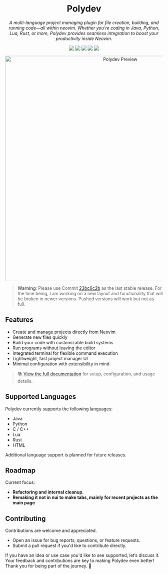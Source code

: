 <h1 align="center">Polydev</h1>

<p align="center"><em>A multi-language project managing plugin for file creation, building, and running code—all within neovim. Whether you're coding in Java, Python, Lua, Rust, or more, Polydev provides seamless integration to boost your productivity inside Neovim.</em></p>

<p align="center">
  <img src="https://img.shields.io/badge/Lua-1e90ff?style=for-the-badge&logo=lua&logoColor=white" />
  <img src="https://img.shields.io/badge/Neovim-0.10%2B-32c48d?style=for-the-badge&logo=neovim&logoColor=white" />
  <img src="https://img.shields.io/github/stars/DarthMooMancer/Polydev?style=for-the-badge&logo=github" />
  <img src="https://img.shields.io/badge/License-Apache-yellow.svg?style=for-the-badge" />
  <img src="https://img.shields.io/badge/Docs-Available-blue?style=for-the-badge&logo=readthedocs&logoColor=white" />
</p>

<p align="center">
  <img src="https://github.com/user-attachments/assets/c8e84056-5080-4ec3-ba15-30be61faaf68" alt="Polydev Preview" width="720"/>
</p>

> **Warning**: Please use Commit [23bc6c2b](https://github.com/DarthMooMancer/Polydev/commit/23bc6c2bfc6b4843d1f7ef8efe4cbf6d805893c9)
 as the last stable release. For the time being, I am working on a new layout and functionality that will be broken in newer versions. Pushed versions will work but not as full.

## Features

* Create and manage projects directly from Neovim
* Generate new files quickly
* Build your code with customizable build systems
* Run programs without leaving the editor
* Integrated terminal for flexible command execution
* Lightweight, fast project manager UI
* Minimal configuration with extensibility in mind

> 📚 [View the full documentation](https://darthmoomancer.github.io/Polydev/) for setup, configuration, and usage details.


## Supported Languages

Polydev currently supports the following languages:

* Java
* Python
* C / C++
* Lua
* Rust
* HTML

Additional language support is planned for future releases.


## Roadmap

Current focus:
* **Refactoring and internal cleanup.**
* **Remaking it not in nui to make tabs, mainly for recent projects as the main page**


## Contributing

Contributions are welcome and appreciated.

* Open an issue for bug reports, questions, or feature requests.
* Submit a pull request if you'd like to contribute directly.

If you have an idea or use case you'd like to see supported, let’s discuss it.
Your feedback and contributions are key to making Polydev even better! Thank you for being part of the journey. 🙏
